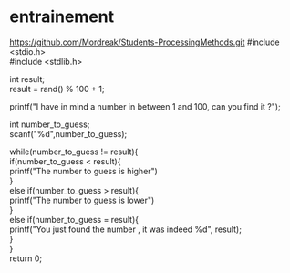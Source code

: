 # entrainement
https://github.com/Mordreak/Students-ProcessingMethods.git
#include <stdio.h>			 	  				   	     
#include <stdlib.h>			 	  				   	     
			 	  				   	     
int result;			 	  				   	     
result = rand() % 100 + 1;			 	  				   	     
			 	  				   	     
printf("I have in mind a number in between 1 and 100, can you find it ?");			 	  				   	     
			 	  				   	     
int number_to_guess;			 	  				   	     
scanf("%d",number_to_guess);			 	  				   	     
			 	  				   	     
while(number_to_guess != result){			 	  				   	     
    if(number_to_guess < result){			 	  				   	     
        printf("The number to guess is higher")			 	  				   	     
    }			 	  				   	     
    else if(number_to_guess > result){			 	  				   	     
        printf("The number to guess is lower")			 	  				   	     
    }			 	  				   	     
    else if(number_to_guess = result){			 	  				   	     
        printf("You just found the number , it was indeed %d", result);			 	  				   	     
    }			 	  				   	     
}			 	  				   	     
return 0;			 	  				   	     
